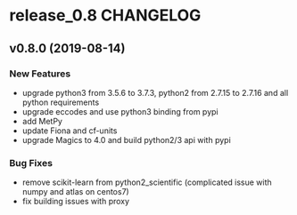 # release_0.8 CHANGELOG



## v0.8.0 (2019-08-14)

### New Features
- upgrade python3 from 3.5.6 to 3.7.3, python2 from 2.7.15 to 2.7.16 and all python requirements
- upgrade eccodes and use python3 binding from pypi
- add MetPy
- update Fiona and cf-units
- upgrade Magics to 4.0 and build python2/3 api with pypi


### Bug Fixes
- remove scikit-learn from python2_scientific (complicated issue with numpy and atlas on centos7)
- fix building issues with proxy





